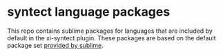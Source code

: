 # syntect language packages

This repo contains sublime packages for languages that are included by default in the xi-syntect plugin. These packages are based on the default package set [provided by sublime](https://github.com/sublimehq/Packages).
